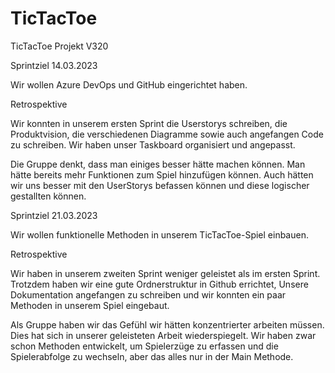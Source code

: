 # TicTacToe
TicTacToe Projekt V320

Sprintziel 14.03.2023

Wir wollen Azure DevOps und GitHub eingerichtet haben.

Retrospektive

Wir konnten in unserem ersten Sprint die Userstorys schreiben, die Produktvision, die verschiedenen Diagramme sowie auch angefangen Code zu schreiben. Wir haben unser Taskboard organisiert und angepasst. 

Die Gruppe denkt, dass man einiges besser hätte machen können. Man hätte bereits mehr Funktionen zum Spiel hinzufügen können. Auch hätten wir uns besser mit den UserStorys befassen können und diese logischer gestallten können.    


Sprintziel 21.03.2023

Wir wollen funktionelle Methoden in unserem TicTacToe-Spiel einbauen.

Retrospektive

Wir haben in unserem zweiten Sprint weniger geleistet als im ersten Sprint. Trotzdem haben wir eine gute Ordnerstruktur in Github errichtet, Unsere Dokumentation angefangen zu schreiben und wir konnten ein paar Methoden in unserem Spiel eingebaut.

Als Gruppe haben wir das Gefühl wir hätten konzentrierter arbeiten müssen. Dies hat sich in unserer geleisteten Arbeit wiederspiegelt. Wir haben zwar schon Methoden entwickelt, um Spielerzüge zu erfassen und die Spielerabfolge zu wechseln, aber das alles nur in der Main Methode. 
